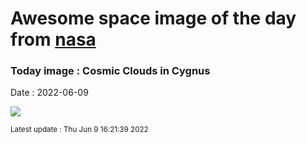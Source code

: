 
# Awesome space image of the day from [nasa](https://api.nasa.gov/)

### Today image : Cosmic Clouds in Cygnus

Date : 2022-06-09


![](https://apod.nasa.gov/apod/image/2206/CygWideHa-OIIIBiColorImage2_crop2_1024.jpg)

<small>Latest update : Thu Jun  9 16:21:39 2022</small>


